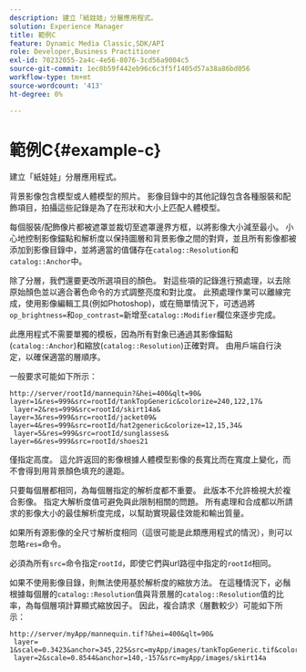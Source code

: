 ```yaml
---
description: 建立「紙娃娃」分層應用程式。
solution: Experience Manager
title: 範例C
feature: Dynamic Media Classic,SDK/API
role: Developer,Business Practitioner
exl-id: 70232055-2a4c-4e56-8076-3cd56a9004c5
source-git-commit: 1ec8b59f442eb96c6c3f5f1405d57a38a86bd056
workflow-type: tm+mt
source-wordcount: '413'
ht-degree: 0%

---
```


# 範例C{#example-c}

建立「紙娃娃」分層應用程式。

背景影像包含模型或人體模型的照片。 影像目錄中的其他記錄包含各種服裝和配飾項目，拍攝這些記錄是為了在形狀和大小上匹配人體模型。

每個服裝/配飾像片都被遮罩並裁切至遮罩邊界方框，以將影像大小減至最小。 小心地控制影像錨點和解析度以保持圖層和背景影像之間的對齊，並且所有影像都被添加到影像目錄中，並將適當的值儲存在`catalog::Resolution`和`catalog::Anchor`中。

除了分層，我們還要更改所選項目的顏色。 對這些項的記錄進行預處理，以去除原始顏色並以適合著色命令的方式調整亮度和對比度。 此預處理作業可以離線完成，使用影像編輯工具(例如Photoshop)，或在簡單情況下，可透過將`op_brightness=`和`op_contrast=`新增至`catalog::Modifier`欄位來逐步完成。

此應用程式不需要單獨的模板，因為所有對象已通過其影像錨點(`catalog::Anchor`)和縮放(`catalog::Resolution`)正確對齊。 由用戶端自行決定，以確保適當的層順序。

一般要求可能如下所示：

```
http://server/rootId/mannequin?&hei=400&qlt=90&
layer=1&res=999&src=rootId/tankTopGeneric&colorize=240,122,17&
 layer=2&res=999&src=rootId/skirt14a&
layer=3&res=999&src=rootId/jacket09&
layer=4&res=999&src=rootId/hat2generic&colorize=12,15,34&
 layer=5&res=999&src=rootId/sunglasses&
layer=6&res=999&src=rootId/shoes21
```

僅指定高度。 這允許返回的影像根據人體模型影像的長寬比而在寬度上變化，而不會得到用背景顏色填充的邊距。

只要每個層都相同，為每個層指定的解析度都不重要。 此版本不允許檢視大於複合影像。 指定大解析度值可避免與此限制相關的問題。 所有處理和合成都以所請求的影像大小的最佳解析度完成，以幫助實現最佳效能和輸出質量。

如果所有源影像的全尺寸解析度相同（這很可能是此類應用程式的情況），則可以忽略`res=`命令。

必須為所有`src=`命令指定`rootId`，即使它們與url路徑中指定的`rootId`相同。

如果不使用影像目錄，則無法使用基於解析度的縮放方法。 在這種情況下，必鬚根據每個層的`catalog::Resolution`值與背景層的`catalog::Resolution`值的比率，為每個層項計算顯式縮放因子。 因此，複合請求（層數較少）可能如下所示：

```
http://server/myApp/mannequin.tif?&hei=400&qlt=90&
 layer= 1&scale=0.3423&anchor=345,225&src=myApp/images/tankTopGeneric.tif&colorize=240,122,17&
 layer=2&scale=0.8544&anchor=140,-157&src=myApp/images/skirt14a
```
